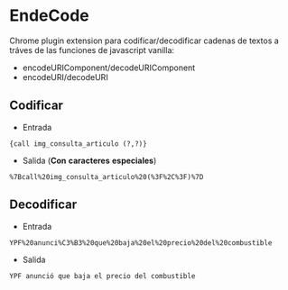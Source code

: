 # EndeCode #

Chrome plugin extension para codificar/decodificar cadenas de textos a tráves de las funciones de javascript vanilla:
- encodeURIComponent/decodeURIComponent
- encodeURI/decodeURI

## Codificar

* Entrada

```
{call img_consulta_articulo (?,?)}
```

* Salida (__Con__ __caracteres__ __especiales__)

```
%7Bcall%20img_consulta_articulo%20(%3F%2C%3F)%7D
```

## Decodificar

* Entrada

```
YPF%20anunci%C3%B3%20que%20baja%20el%20precio%20del%20combustible
```

* Salida

```
YPF anunció que baja el precio del combustible
```
